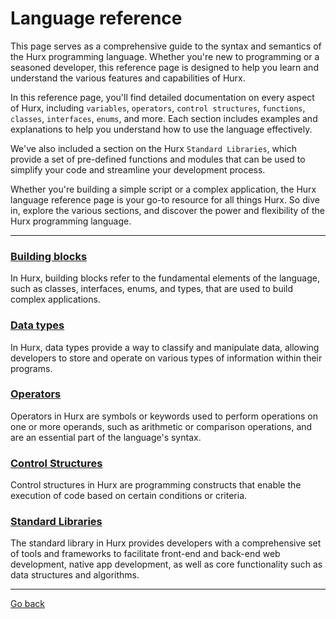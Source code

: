 # Language reference

This page serves as a comprehensive guide to the syntax and semantics of the Hurx programming language. Whether you're new to programming or a seasoned developer, this reference page is designed to help you learn and understand the various features and capabilities of Hurx.

In this reference page, you'll find detailed documentation on every aspect of Hurx, including `variables`, `operators`, `control structures`, `functions`, `classes`, `interfaces`, `enums`, and more. Each section includes examples and explanations to help you understand how to use the language effectively.

We've also included a section on the Hurx `Standard Libraries`, which provide a set of pre-defined functions and modules that can be used to simplify your code and streamline your development process.

Whether you're building a simple script or a complex application, the Hurx language reference page is your go-to resource for all things Hurx. So dive in, explore the various sections, and discover the power and flexibility of the Hurx programming language.
___
### [Building blocks](building-blocks/index.md)
In Hurx, building blocks refer to the fundamental elements of the language, such as classes, interfaces, enums, and types, that are used to build complex applications.
### [Data types](data-types/index.md)
In Hurx, data types provide a way to classify and manipulate data, allowing developers to store and operate on various types of information within their programs.
### [Operators](operators/index.md)
Operators in Hurx are symbols or keywords used to perform operations on one or more operands, such as arithmetic or comparison operations, and are an essential part of the language's syntax.
### [Control Structures](control-structures/index.md)
Control structures in Hurx are programming constructs that enable the execution of code based on certain conditions or criteria. 
### [Standard Libraries](libraries/index.md)
The standard library in Hurx provides developers with a comprehensive set of tools and frameworks to facilitate front-end and back-end web development, native app development, as well as core functionality such as data structures and algorithms.
___
[Go back](../readme.md)